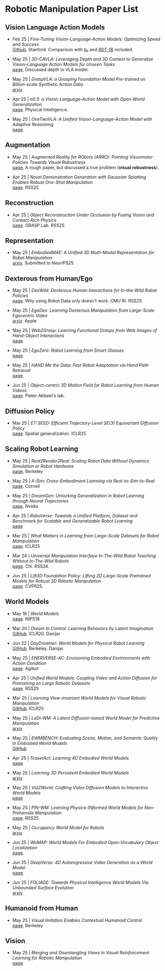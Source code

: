 # Robotic Manipulation Paper List

## Vision Language Action Models

- Feb 25 | *Fine-Tuning Vision-Language-Action Models: Optimizing Speed and Success*  
  [Github](https://github.com/moojink/openvla-oft?tab=readme-ov-file). Stanford. Comparison with [π₀](https://www.physicalintelligence.company/blog/pi0) and [RDT-1B](https://github.com/thu-ml/RoboticsDiffusionTransformer) included.

- May 25 | *3D-CAVLA: Leveraging Depth and 3D Context to Generalize Vision–Language Action Models for Unseen Tasks*  
  [page](https://3d-cavla.github.io/). Discussed depth in VLA model.

- May 25 | *GraspVLA: a Grasping Foundation Model Pre-trained on Billion-scale Synthetic Action Data*  
  [arxiv](https://arxiv.org/pdf/2505.03233)

- Apr 25 | *π0.5: a Vision-Language-Action Model with Open-World Generalization*  
  [page](https://www.pi.website/blog/pi05). Physical Intelligence.

- May 25 | *OneTwoVLA: A Unified Vision-Language-Action Model with Adaptive Reasoning*  
  [page](https://one-two-vla.github.io/)

## Augmentation

- May 25 | *Augmented Reality for RObots (ARRO): Pointing Visuomotor Policies Towards Visual Robustness*  
  [page](https://augmented-reality-for-robots.github.io/). A rough paper, but discussed a true problem (**visual robustness**).

- Apr 25 | *Novel Demonstration Generation with Gaussian Splatting Enables Robust One-Shot Manipulation*  
  [page](https://yangsizhe.github.io/robosplat/). RSS25

## Reconstruction

- Apr 25 | *Object Reconstruction Under Occlusion by Fusing Vision and Contact-Rich Physics*  
  [page](https://vysics-vision-and-physics.github.io/). GRASP Lab. RSS25

## Representation

- May 25 | *EmbodiedMAE: A Unified 3D Multi-Modal Representation for Robot Manipulation*  
  [arxiv](https://arxiv.org/pdf/2505.10105). Submitted to NeurIPS25

## Dexterous from Human/Ego

- May 25 | *DexWild: Dexterous Human Interactions for In-the-Wild Robot Policies*  
  [page](https://dexwild.github.io/). Why using Robot Data only doesn't work. CMU RI. RSS25

- May 25 | *EgoDex: Learning Dexterous Manipulation from Large-Scale Egocentric Video*  
  [arxiv](https://arxiv.org/pdf/2505.11709). Apple

- May 25 | *Web2Grasp: Learning Functional Grasps from Web Images of Hand-Object Interactions*  
  [page](https://web2grasp.github.io/)

- May 25 | *EgoZero: Robot Learning from Smart Glasses*  
  [page](https://egozero-robot.github.io/).

- May 25 | *HAND Me the Data: Fast Robot Adaptation via Hand Path Retrieval*  
  [page](https://liralab.usc.edu/handretrieval/).

- Jun 25 | *Object-centric 3D Motion Field for Robot Learning from Human Videos*  
  [page](https://zhaohengyin.github.io/3DMF/). Pieter Abbeel's lab.

## Diffusion Policy

- Mar 25 | *ET-SEED: Efficient Trajectory-Level SE(3) Equivariant Diffusion Policy*  
  [page](https://et-seed.github.io/). Spatial generalization. ICLR25

## Scaling Robot Learning

- May 25 | *Real2Render2Real: Scaling Robot Data Without Dynamics Simulation or Robot Hardware*  
  [page](https://real2render2real.com/). Berkeley

- May 25 | *X-Sim: Cross-Embodiment Learning via Real-to-Sim-to-Real*  
  [page](https://portal-cornell.github.io/X-Sim/). Cornell

- May 25 | *DreamGen: Unlocking Generalization in Robot Learning through Neural Trajectories*  
  [page](https://research.nvidia.com/labs/gear/dreamgen/). Nvidia

- Apr 25 | *RoboVerse: Towards a Unified Platform, Dataset and Benchmark for Scalable and Generalizable Robot Learning*  
  [page](https://roboverseorg.github.io/)

- Mar 25 | *What Matters in Learning from Large-Scale Datasets for Robot Manipulation*  
  [page](https://robo-mimiclabs.github.io/pages/study.html). ICLR25

- Mar 24 | *Universal Manipulation Interface In-The-Wild Robot Teaching Without In-The-Wild Robots*  
  [page](https://umi-gripper.github.io/). Chi. RSS24.

- Jun 25 | *Lift3D Foundation Policy: Lifting 2D Large-Scale Pretrained Models for Robust 3D Robotic Manipulation*  
  [page](https://lift3d-web.github.io/). CVPR25.

## World Models

- May 18 | *World Models*  
  [page](https://worldmodels.github.io/). NIPS18

- Mar 20 | *Dream to Control: Learning Behaviors by Latent Imagination*  
  [GitHub](https://github.com/google-research/dreamer). ICLR20. Danijar
  
- Jun 22 | *DayDreamer: World Models for Physical Robot Learning*  
  [GitHub](https://github.com/danijar/daydreamer). Berkeley. Danijar.

- May 25 | *ENERVERSE-AC: Envisioning Embodied Environments with Action Condition*  
  [page](https://annaj2178.github.io/EnerverseAC.github.io/). Agibot

- Apr 25 | *Unified World Models: Coupling Video and Action Diffusion for Pretraining on Large Robotic Datasets*  
  [page](https://weirdlabuw.github.io/uwm/). RSS25

- Mar 25 | *Learning View-invariant World Models for Visual Robotic Manipulation*  
  [GitHub](https://github.com/lafmdp/ReViWo). ICLR25

- May 25 | *LaDi-WM: A Latent Diffusion-based World Model for Predictive Manipulation*  
  [arxiv](https://arxiv.org/pdf/2505.11528)

- May 25 | *EWMBENCH: Evaluating Scene, Motion, and Semantic Quality in Embodied World Models*  
  [GitHub](https://github.com/AgibotTech/EWMBench)

- Apr 25 | *TesserAct: Learning 4D Embodied World Models*  
  [page](https://tesseractworld.github.io/)

- May 25 | *Learning 3D Persistent Embodied World Models*  
  [arxiv](https://arxiv.org/pdf/2505.05495)

- May 25 | *Vid2World: Crafting Video Diffusion Models to Interactive World Models*  
  [page](https://knightnemo.github.io/vid2world/)

- May 25 | *PIN-WM: Learning Physics-INformed World Models for Non-Prehensile Manipulation*  
  [page](https://pinwm.github.io/). RSS25

- May 25 | *Occupancy World Model for Robots*  
  [arxiv](https://arxiv.org/pdf/2505.05512)

- Jun 25 | *WoMAP: World Models For Embodied Open-Vocabulary Object Localization*  
  [page](https://robot-womap.github.io/).

- Jun 25 | *DeepVerse: 4D Autoregressive Video Generation as a World Model*  
  [page](https://sotamak1r.github.io/deepverse/).

- Jun 25 | *FOLIAGE: Towards Physical Intelligence World Models Via Unbounded Surface Evolution*  
  [arxiv](https://arxiv.org/pdf/2506.03173).

## Humanoid from Human

- May 25 | *Visual Imitation Enables Contextual Humanoid Control*  
  [page](https://www.videomimic.net/). Berkeley

## Vision

- May 25 | *Merging and Disentangling Views in Visual Reinforcement Learning for Robotic Manipulation*  
  [page](https://aalmuzairee.github.io/mad/)

